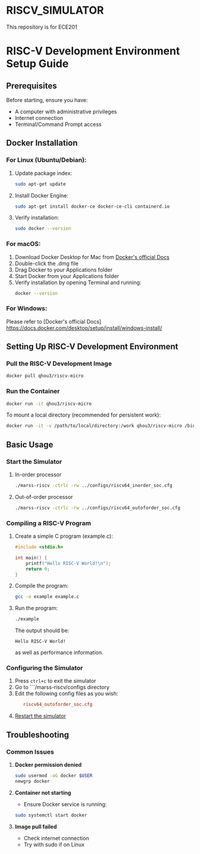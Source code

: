 # RISCV_SIMULATOR
This repository is for ECE201
# RISC-V Development Environment Setup Guide

## Prerequisites

Before starting, ensure you have:
- A computer with administrative privileges
- Internet connection
- Terminal/Command Prompt access

## Docker Installation

### For Linux (Ubuntu/Debian):
1. Update package index:
   ```bash
   sudo apt-get update
   ```
2. Install Docker Engine:
   ```bash
   sudo apt-get install docker-ce docker-ce-cli containerd.io
   ```
3. Verify installation:
   ```bash
   sudo docker --version
   ```

### For macOS:
1. Download Docker Desktop for Mac from [Docker's official Docs](https://docs.docker.com/desktop/setup/install/mac-install/)
2. Double-click the .dmg file
3. Drag Docker to your Applications folder
4. Start Docker from your Applications folder
5. Verify installation by opening Terminal and running:
   ```bash
   docker --version
   ```

### For Windows:
Please refer to [Docker's official Docs] https://docs.docker.com/desktop/setup/install/windows-install/

## Setting Up RISC-V Development Environment

### Pull the RISC-V Development Image
```bash
docker pull qhou3/riscv-micro
```

### Run the Container
```bash
docker run -it qhou3/riscv-micro
```

To mount a local directory (recommended for persistent work):
```bash
docker run -it -v /path/to/local/directory:/work qhou3/riscv-micro /bin/bash
```

## Basic Usage
### Start the Simulator
1. In-order processor
   ```bash
   ./marss-riscv -ctrlc -rw ../configs/riscv64_inorder_soc.cfg
   ```
2. Out-of-order processor
   ```bash
   ./marss-riscv -ctrlc -rw ../configs/riscv64_outoforder_soc.cfg
   ```
### Compiling a RISC-V Program
1. Create a simple C program (example.c):
   ```c
   #include <stdio.h>
   
   int main() {
       printf("Hello RISC-V World!\n");
       return 0;
   }
   ```

2. Compile the program:
   ```bash
   gcc -o example example.c
   ```

3. Run the program:
   ```bash
   ./example
   ```
   The output should be:
   ```
   Hello RISC-V World!
   ```
   as well as performance information.
   
### Configuring the Simulator
1. Press ```ctrl+c``` to exit the simulator
2. Go to ```/marss-riscv/configs directory
3. Edit the following config files as you wish:
   ```riscv64_inorder_soc.cfg or
      riscv64_outoforder_soc.cfg
   ```
4. [Restart the simulator](start-the-simulator)

## Troubleshooting

### Common Issues

1. **Docker permission denied**
   ```bash
   sudo usermod -aG docker $USER
   newgrp docker
   ```

2. **Container not starting**
   - Ensure Docker service is running:
   ```bash
   sudo systemctl start docker
   ```

3. **Image pull failed**
   - Check internet connection
   - Try with sudo if on Linux
